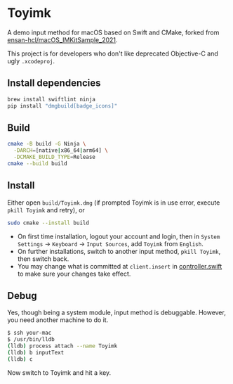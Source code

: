 # Toyimk
A demo input method for macOS based on Swift and CMake,
forked from [ensan-hcl/macOS_IMKitSample_2021](https://github.com/ensan-hcl/macOS_IMKitSample_2021).

This project is for developers who don't like deprecated Objective-C and ugly `.xcodeproj`.

## Install dependencies
```sh
brew install swiftlint ninja
pip install "dmgbuild[badge_icons]"
```

## Build
```sh
cmake -B build -G Ninja \
  -DARCH=[native|x86_64|arm64] \
  -DCMAKE_BUILD_TYPE=Release
cmake --build build
```

## Install
Either open `build/Toyimk.dmg`
(if prompted Toyimk is in use error,
execute `pkill Toyimk` and retry), or
```sh
sudo cmake --install build
```
* On first time installation,
logout your account and login,
then in `System Settings` -> `Keyboard` -> `Input Sources`,
add `Toyimk` from `English`.
* On further installations,
switch to another input method,
`pkill Toyimk`,
then switch back.
* You may change what is committed at `client.insert` in [controller.swift](src/controller.swift) to make sure your changes take effect.

## Debug
Yes, though being a system module, input method is debuggable.
However, you need another machine to do it.
```sh
$ ssh your-mac
$ /usr/bin/lldb
(lldb) process attach --name Toyimk
(lldb) b inputText
(lldb) c
```
Now switch to Toyimk and hit a key.
